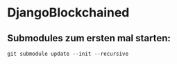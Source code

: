 # DjangoBlockchained

## Submodules zum ersten mal starten:
`git submodule update --init --recursive`